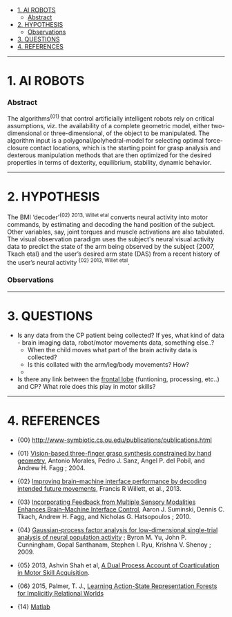 + [1. AI ROBOTS](#1-ai-robots)
   + [Abstract](#abstract)
+ [2. HYPOTHESIS](#2-hypothesis)
   + [Observations](#observations)
+ [3. QUESTIONS](#3-questions)
+ [4. REFERENCES](#4-references)

----

# 1. AI ROBOTS

### Abstract

The algorithms<sup>{01}</sup> that control artificially intelligent robots rely on critical assumptions, viz. the availability of a complete geometric model, either two-dimensional or three-dimensional, of the object to be manipulated. The algorithm input is a polygonal/polyhedral-model for selecting optimal force-closure contact locations, which is the starting point for grasp analysis and dexterous manipulation methods that are then optimized for the desired properties in terms of dexterity, equilibrium, stability, dynamic behavior.

----

# 2. HYPOTHESIS

The BMI ‘decoder’<sup>{02} 2013, Willet etal</sup> converts neural activity into motor commands, by estimating and decoding the hand position of the subject. Other variables, say, joint torques and muscle activations are also tabulated. The visual observation paradigm uses the subject's neural visual activity data to predict the state of the arm being observed by the subject {2007, Tkach etal} and the user’s desired arm state (DAS) from a recent history of the user’s neural activity <sup>{02} 2013, Willet etal</sup>.


### Observations 


----

# 3. QUESTIONS

+ Is any data from the CP patient being collected? If yes, what kind of data - brain imaging data, robot/motor movements data, something else..?
   + When the child moves what part of the brain activity data is collected? 
   + Is this collated with the arm/leg/body movements? How? 
   + 
+ Is there any link between the [frontal lobe](http://www.medicaldaily.com/battle-waterloo-might-not-have-happened-if-it-wasnt-neurosurgeon-jean-massot-how-345600) (funtioning, processing, etc..) and CP? What role does this play in motor skills?

   
----

# 4. REFERENCES
+ {00} http://www-symbiotic.cs.ou.edu/publications/publications.html
+ {01} [Vision-based three-finger grasp synthesis constrained by hand geometry](http://www.cs.ou.edu/~fagg/papers/2004/morales_grasp_synthesis_ver_1.pdf), Antonio Morales, Pedro J. Sanz, Angel P. del Pobil, and Andrew H. Fagg ; 2004.
+ {02} [Improving brain–machine interface performance by decoding intended future movements](http://www.cs.ou.edu/~fagg/papers/2013/Willet-etal-2013-JNE.pdf), Francis R Willett, et al., 2013.
+ {03} [Incorporating Feedback from Multiple Sensory Modalities Enhances Brain–Machine Interface Control](http://www.cs.ou.edu/~fagg/papers/2010/suminski-etal-2010.pdf), Aaron J. Suminski, Dennis C. Tkach, Andrew H. Fagg, and Nicholas G. Hatsopoulos ; 2010.
+ {04} [Gaussian-process factor analysis for low-dimensional single-trial analysis of neural population activity](http://stat.columbia.edu/~cunningham/pdf/YuNIPS2009.pdf) ; Byron M. Yu, John P. Cunningham, Gopal Santhanam, Stephen I. Ryu, Krishna V. Shenoy ; 2009.
+ {05} 2013, Ashvin Shah et al, [A Dual Process Account of Coarticulation in Motor Skill Acquisition](http://www.cs.ou.edu/~fagg/papers/2013/ShahBartoFagg-JMotBehav-2013.pdf).
+ {06} 2015, Palmer, T. J., [Learning Action-State Representation Forests for Implicitly Relational Worlds](http://www-symbiotic.cs.ou.edu/papers/2015/Palmer_Thomas_Dissertation_2015.pdf)


+ {14} [Matlab](http://www.cs.ou.edu/~fagg/summerschool/doc/)



















